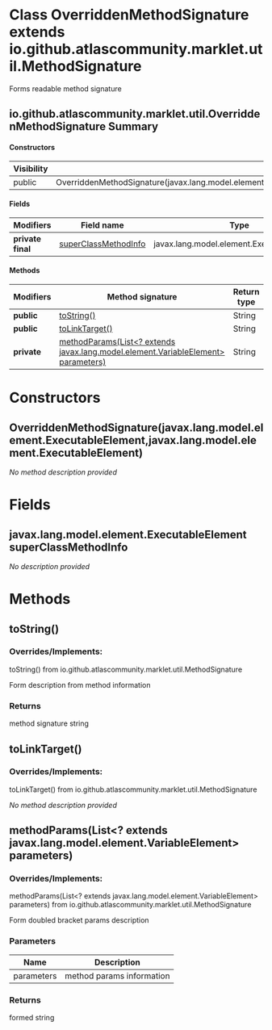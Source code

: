 Class OverriddenMethodSignature extends io.github.atlascommunity.marklet.util.MethodSignature
=============================================================================================
Forms readable method signature

io.github.atlascommunity.marklet.util.OverriddenMethodSignature Summary
-------
#### Constructors
| Visibility | Signature                                                                                                        |
| ---------- | ---------------------------------------------------------------------------------------------------------------- |
| public     | OverriddenMethodSignature(javax.lang.model.element.ExecutableElement,javax.lang.model.element.ExecutableElement) |
#### Fields
| Modifiers         | Field name                                                                           | Type                                       |
| ----------------- | ------------------------------------------------------------------------------------ | ------------------------------------------ |
| **private final** | [superClassMethodInfo](#javaxlangmodelelementexecutableelement-superclassmethodinfo) | javax.lang.model.element.ExecutableElement |
#### Methods
| Modifiers   | Method signature                                                                                                                                                | Return type |
| ----------- | --------------------------------------------------------------------------------------------------------------------------------------------------------------- | ----------- |
| **public**  | [toString()](#tostring)                                                                                                                                         | String      |
| **public**  | [toLinkTarget()](#tolinktarget)                                                                                                                                 | String      |
| **private** | [methodParams(List<? extends javax.lang.model.element.VariableElement> parameters)](#methodparamslist?-extends-javaxlangmodelelementvariableelement-parameters) | String      |

Constructors
============
OverriddenMethodSignature(javax.lang.model.element.ExecutableElement,javax.lang.model.element.ExecutableElement)
----------------------------------------------------------------------------------------------------------------
*No method description provided*


Fields
======
javax.lang.model.element.ExecutableElement superClassMethodInfo
---------------------------------------------------------------
*No description provided*


Methods
=======
toString()
----------
### Overrides/Implements:
toString() from io.github.atlascommunity.marklet.util.MethodSignature

Form description from method information

### Returns

method signature string


toLinkTarget()
--------------
### Overrides/Implements:
toLinkTarget() from io.github.atlascommunity.marklet.util.MethodSignature

*No method description provided*


methodParams(List<? extends javax.lang.model.element.VariableElement> parameters)
---------------------------------------------------------------------------------
### Overrides/Implements:
methodParams(List<? extends javax.lang.model.element.VariableElement> parameters) from io.github.atlascommunity.marklet.util.MethodSignature

Form doubled bracket params description

### Parameters

| Name       | Description               |
| ---------- | ------------------------- |
| parameters | method params information |

### Returns

formed string


